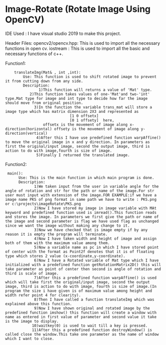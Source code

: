 # Image-Rotate (Rotate Image Using OpenCV)

IDE Used :       I have visual studio 2019 to make this project.

Header Files:
    	opencv2/opencv.hpp: This is used to import all the necessary functions in open cv.
	    iostream          : This is used to import all the basic and necessary functions of c++.

Function1:

	    translateImg(Mat& , int ,int):
	        Use: This function is used to shift rotated image to prevent it from cutting down from any side.
	        Description:
		           1)This function will returns a value of 'Mat' type.
               2)This function takes values of one-'Mat'and two-'int' type.Mat type for image and int type to decide how far the image should move from original position.
   	         	 3)In the function the variable trans_mat will store a image type which has matrix dimension 2X3 and represented as 
		                         [1 0 offsetx] 
		                         [0 1 offsety]  here,
	                 offsetx is the movement of image along x-direction(horizontal) offsety is the movement of image along y-direction(vertical)
		          4)After this I have use predefined function warpAffine() to move the original image in x and y direction. In parameters as first the original/input image, second the output image, third is action to do with image,fourth is size of image.
		          5)Finally I returned the translated image.
Function2:
	    
     main():
	      Use: This is the main function in which main program is done.
	      Description:
		         1)We taken input from the user in variable angle for the angle of rotation and str for the path or name of the image.For str user must input with extension of the image.FOR EXAMPLE:if we have a image name PKS of png format in same path we have to write : PKS.png or c:\projects\imageRotate\PKS.png
		         2)Now I have stored my image in image variable with MAt keyword and predefined function used is imread().This function reads and stores the image. In parameters we first give the path or name of the image and second parameter is flag we have used flag as unchanged since we want the image without making any change to it.
		         3)Now we have checked that is image empty if by any reason it is empty the program will terminate.
	         	 4)Now I have taken width and height of image and assign both of them with the maximum value among them.
		         5)Now a variable name as pc in which I have stored point of center with the format as Point2f denotes that it is of floating type which stores 2 value (x-coordinate,y-coordinate).
		         6)Now I have a Rotated variable of Mat type which I have initialized with a predefined function getRotationMatrix2D() this will take parameter as point of center then second is angle of rotation and third is scale of image.
		         7)After this a predefined function warpAffine() is used which will take first the original/input image, second the output image, third is action to do with image, fourth is size of image.(In program the size i have given is of maximum value among height and width refer point 4 for clearity).
	         	 8)Then I have called a function translateImg which was explained above this function.
		         9)Now I have shown original and rotated image by the predefined function imshow() this function will create a window with name as entered in first value of parameter and second value it take is the image to display.
		        10)waitkey(0) is used to wait till a key is pressed.
 	        	11)After this a predefined function destroyWindow() is called close the window.This take one parameter as the name of window which I want to close.
